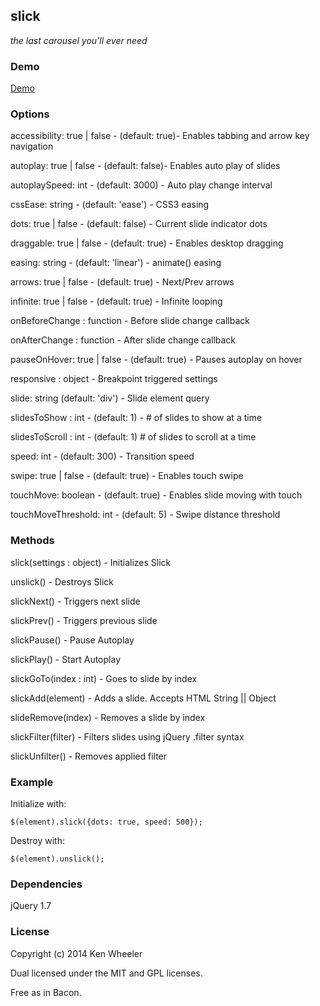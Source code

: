 slick
-------

[1]: <https://github.com/kenwheeler/slick>

_the last carousel you'll ever need_

### Demo

[Demo](http://kenwheeler.github.io/slick/)

### Options

accessibility: true | false - (default: true)- Enables tabbing and arrow key navigation

autoplay: true | false - (default: false)- Enables auto play of slides

autoplaySpeed: int - (default:  3000) - Auto play change interval

cssEase: string - (default:  'ease') - CSS3 easing

dots: true | false - (default:  false) - Current slide indicator dots

draggable: true | false - (default:  true) - Enables desktop dragging

easing: string - (default:  'linear') - animate() easing

arrows: true | false - (default: true) - Next/Prev arrows

infinite: true | false - (default: true) - Infinite looping

onBeforeChange : function - Before slide change callback

onAfterChange : function - After slide change callback

pauseOnHover: true | false - (default:  true) - Pauses autoplay on hover

responsive : object - Breakpoint triggered settings

slide: string (default: 'div') - Slide element query

slidesToShow : int - (default: 1) - # of slides to show at a time

slidesToScroll : int - (default: 1) # of slides to scroll at a time

speed: int - (default: 300) - Transition speed

swipe: true | false - (default: true) - Enables touch swipe  

touchMove: boolean - (default: true) - Enables slide moving with touch

touchMoveThreshold: int - (default: 5) - Swipe distance threshold

### Methods

slick(settings : object) - Initializes Slick

unslick() - Destroys Slick

slickNext() - Triggers next slide

slickPrev() - Triggers previous slide

slickPause() - Pause Autoplay

slickPlay() - Start Autoplay

slickGoTo(index : int) - Goes to slide by index

slickAdd(element) - Adds a slide. Accepts HTML String || Object

slideRemove(index) - Removes a slide by index

slickFilter(filter) - Filters slides using jQuery .filter syntax

slickUnfilter() - Removes applied filter

### Example

Initialize with:

`$(element).slick({dots: true, speed: 500});`

Destroy with:

`$(element).unslick();`

### Dependencies

jQuery 1.7

### License

Copyright (c) 2014 Ken Wheeler

Dual licensed under the MIT and GPL licenses.

Free as in Bacon.


